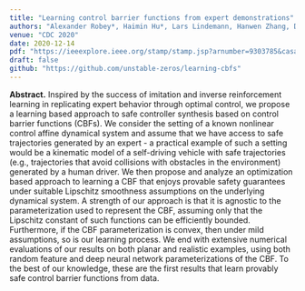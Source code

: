 ```yaml
---
title: "Learning control barrier functions from expert demonstrations"
authors: "Alexander Robey*, Haimin Hu*, Lars Lindemann, Hanwen Zhang, Dimos V. Dimarogonas, Stephen Tu, Nikolai Matni"
venue: "CDC 2020"
date: 2020-12-14
pdf: "https://ieeexplore.ieee.org/stamp/stamp.jsp?arnumber=9303785&casa_token=dXOexrPhjFAAAAAA:iP8CcJAudz54yoBQVNmC6BiCjTrLISbeCihP_lgvJASH9tdGlRkyhJEwMBHDb9ylRVzkQPD3HQ&tag"
draft: false
github: "https://github.com/unstable-zeros/learning-cbfs"
---
```


**Abstract.** Inspired by the success of imitation and inverse reinforcement learning in replicating expert behavior through optimal control, we propose a learning based approach to safe controller synthesis based on control barrier functions (CBFs). We consider the setting of a known nonlinear control affine dynamical system and assume that we have access to safe trajectories generated by an expert - a practical example of such a setting would be a kinematic model of a self-driving vehicle with safe trajectories (e.g., trajectories that avoid collisions with obstacles in the environment) generated by a human driver. We then propose and analyze an optimization based approach to learning a CBF that enjoys provable safety guarantees under suitable Lipschitz smoothness assumptions on the underlying dynamical system. A strength of our approach is that it is agnostic to the parameterization used to represent the CBF, assuming only that the Lipschitz constant of such functions can be efficiently bounded. Furthermore, if the CBF parameterization is convex, then under mild assumptions, so is our learning process. We end with extensive numerical evaluations of our results on both planar and realistic examples, using both random feature and deep neural network parameterizations of the CBF. To the best of our knowledge, these are the first results that learn provably safe control barrier functions from data.